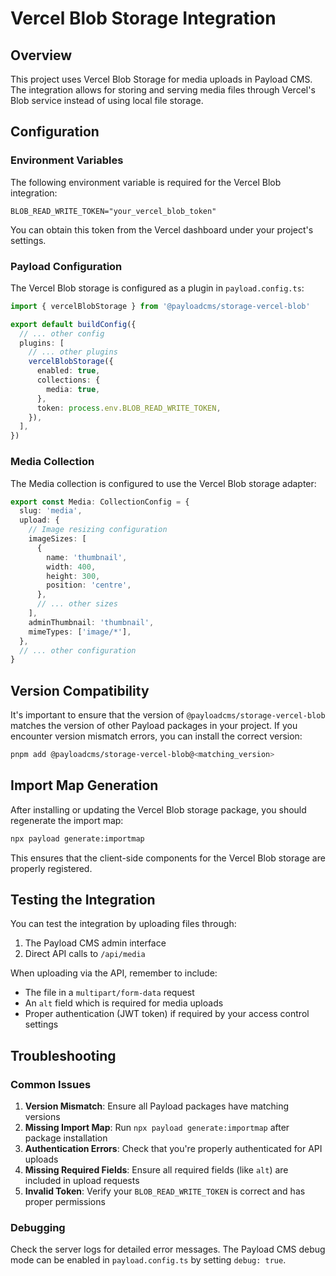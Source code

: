# Vercel Blob Storage Integration

## Overview

This project uses Vercel Blob Storage for media uploads in Payload CMS. The integration allows for storing and serving media files through Vercel's Blob service instead of using local file storage.

## Configuration

### Environment Variables

The following environment variable is required for the Vercel Blob integration:

```
BLOB_READ_WRITE_TOKEN="your_vercel_blob_token"
```

You can obtain this token from the Vercel dashboard under your project's settings.

### Payload Configuration

The Vercel Blob storage is configured as a plugin in `payload.config.ts`:

```typescript
import { vercelBlobStorage } from '@payloadcms/storage-vercel-blob'

export default buildConfig({
  // ... other config
  plugins: [
    // ... other plugins
    vercelBlobStorage({
      enabled: true,
      collections: {
        media: true,
      },
      token: process.env.BLOB_READ_WRITE_TOKEN,
    }),
  ],
})
```

### Media Collection

The Media collection is configured to use the Vercel Blob storage adapter:

```typescript
export const Media: CollectionConfig = {
  slug: 'media',
  upload: {
    // Image resizing configuration
    imageSizes: [
      {
        name: 'thumbnail',
        width: 400,
        height: 300,
        position: 'centre',
      },
      // ... other sizes
    ],
    adminThumbnail: 'thumbnail',
    mimeTypes: ['image/*'],
  },
  // ... other configuration
}
```

## Version Compatibility

It's important to ensure that the version of `@payloadcms/storage-vercel-blob` matches the version of other Payload packages in your project. If you encounter version mismatch errors, you can install the correct version:

```bash
pnpm add @payloadcms/storage-vercel-blob@<matching_version>
```

## Import Map Generation

After installing or updating the Vercel Blob storage package, you should regenerate the import map:

```bash
npx payload generate:importmap
```

This ensures that the client-side components for the Vercel Blob storage are properly registered.

## Testing the Integration

You can test the integration by uploading files through:

1. The Payload CMS admin interface
2. Direct API calls to `/api/media`

When uploading via the API, remember to include:
- The file in a `multipart/form-data` request
- An `alt` field which is required for media uploads
- Proper authentication (JWT token) if required by your access control settings

## Troubleshooting

### Common Issues

1. **Version Mismatch**: Ensure all Payload packages have matching versions
2. **Missing Import Map**: Run `npx payload generate:importmap` after package installation
3. **Authentication Errors**: Check that you're properly authenticated for API uploads
4. **Missing Required Fields**: Ensure all required fields (like `alt`) are included in upload requests
5. **Invalid Token**: Verify your `BLOB_READ_WRITE_TOKEN` is correct and has proper permissions

### Debugging

Check the server logs for detailed error messages. The Payload CMS debug mode can be enabled in `payload.config.ts` by setting `debug: true`.